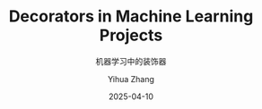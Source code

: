 ---
layout:     post_lang
title:      "Decorators in Machine Learning Projects"
subtitle:   "机器学习中的装饰器"
date:       2025-04-10
author:     "Yihua Zhang"
header-img: "img/in-post/2025-04-10-decorators/bg.jpg"
catalog: true
tags:
   - Efficient AI
content_en: "posts/2025-04-10-decorators_en.md"
content_zh: "posts/2025-04-10-decorators_zh.md"
---